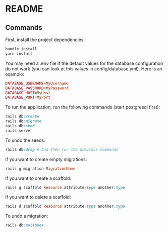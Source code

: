 # README

## Commands

First, install the project dependencies:
```rb
bundle install
yarn install
```

You may need a .env file if the default values for the database configuration do not work (you can look at this values in config/database.yml). Here is an example:
```rb
DATABASE_USERNAME=MyUsername
DATABASE_PASSWORD=MyPassword
DATABASE_HOST=MyHost
DATABASE_PORT=MyPort
```

To run the application, run the following commands (start postgresql first):

```rb
rails db:create
rails db:migrate
rails db:seed
rails server
```

To undo the seeds:
```rb
rails db:drop # And then run the previous commands
```

If you want to create empty migrations:
```rb
rails g migration MigrationName
```

If you want to create a scaffold:
```rb
rails g scaffold Resource attribute:type another:type
```

If you want to delete a scaffold:
```rb
rails d scaffold Resource attribute:type another:type
```

To undo a migration:
```rb
rails db:rollback
```
